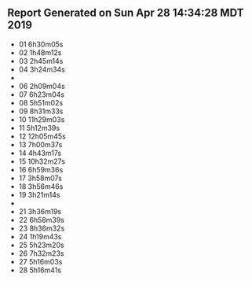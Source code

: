
## Report Generated on Sun Apr 28 14:34:28 MDT 2019

- 01 6h30m05s
- 02 1h48m12s
- 03 2h45m14s
- 04 3h24m34s
-  
- 06 2h09m04s
- 07 6h23m04s
- 08 5h51m02s
- 09 8h31m33s
- 10 11h29m03s
- 11 5h12m39s
- 12 12h05m45s
- 13 7h00m37s
- 14 4h43m17s
- 15 10h32m27s
- 16 6h59m36s
- 17 3h58m07s
- 18 3h56m46s
- 19 3h21m14s
-  
- 21 3h36m19s
- 22 6h58m39s
- 23 8h36m32s
- 24 1h19m43s
- 25 5h23m20s
- 26 7h32m23s
- 27 5h16m03s
- 28 5h16m41s
